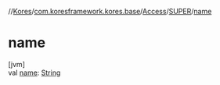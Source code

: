 //[Kores](../../../../index.md)/[com.koresframework.kores.base](../../index.md)/[Access](../index.md)/[SUPER](index.md)/[name](name.md)

# name

[jvm]\
val [name](name.md): [String](https://kotlinlang.org/api/latest/jvm/stdlib/kotlin/-string/index.html)
